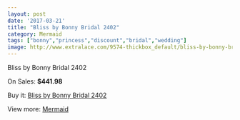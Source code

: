 ```yaml
---
layout: post
date: '2017-03-21'
title: "Bliss by Bonny Bridal 2402"
category: Mermaid
tags: ["bonny","princess","discount","bridal","wedding"]
image: http://www.extralace.com/9574-thickbox_default/bliss-by-bonny-bridal-2402.jpg
---
```

Bliss by Bonny Bridal 2402

On Sales: **$441.98**
<a href="https://www.extralace.com/mermaid/4523-bliss-by-bonny-bridal-2402.html"><amp-img layout="responsive" width="600" height="600" src="//www.extralace.com/9574-thickbox_default/bliss-by-bonny-bridal-2402.jpg" alt="Bliss by Bonny Bridal 2402 0" /></a>
<a href="https://www.extralace.com/mermaid/4523-bliss-by-bonny-bridal-2402.html"><amp-img layout="responsive" width="600" height="600" src="//www.extralace.com/9575-thickbox_default/bliss-by-bonny-bridal-2402.jpg" alt="Bliss by Bonny Bridal 2402 1" /></a>

Buy it: [Bliss by Bonny Bridal 2402](https://www.extralace.com/mermaid/4523-bliss-by-bonny-bridal-2402.html "Bliss by Bonny Bridal 2402")

View more: [Mermaid](https://www.extralace.com/5-mermaid "Mermaid")